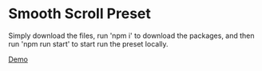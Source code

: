 # Smooth Scroll Preset

Simply download the files, run 'npm i' to download the packages, and then run 'npm run start' to start run the preset locally.

[Demo](dimianni.github.io/smoothscroll/)
